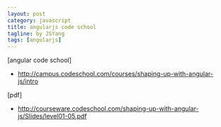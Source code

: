 ```yaml
---
layout: post
category: javascript
title: angularjs code school
tagline: by JSYang
tags: [angularjs]
---
```


 [angular code school]
 
  - http://campus.codeschool.com/courses/shaping-up-with-angular-js/intro
  
 [pdf]
 
  - http://courseware.codeschool.com/shaping-up-with-angular-js/Slides/level01-05.pdf

